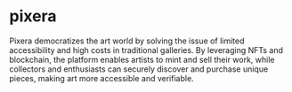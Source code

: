 # pixera
Pixera democratizes the art world by solving the issue of limited accessibility and high costs in traditional galleries. By leveraging NFTs and blockchain, the platform enables artists to mint and sell their work, while collectors and enthusiasts can securely discover and purchase unique pieces, making art more accessible and verifiable.
